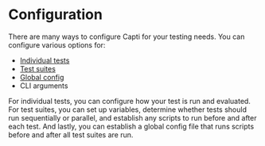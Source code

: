 # Configuration

There are many ways to configure Capti for your testing needs. You can configure various options for:

- [Individual tests](./configuration/tests.md)
- [Test suites](./configuration/suites.md)
- [Global config](./configuration/config.md)
- CLI arguments

For individual tests, you can configure how your test is run and evaluated. For test suites, you can set up variables, determine whether tests should run sequentially or parallel, and establish any scripts to run before and after each test. And lastly, you can establish a global config file that runs scripts before and after all test suites are run.
